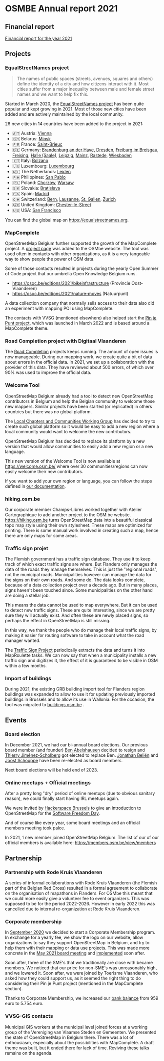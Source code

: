 # OSMBE Annual report 2021

## Financial report

[Financial report for the year 2021](https://github.com/osmbe/working-group-bylaws/blob/master/financial/2021.md)

## Projects

### EqualStreetNames project

> The names of public spaces (streets, avenues, squares and others) define the identity of a city and how citizens interact with it. Most cities suffer from a major inequality between male and female street names and we want to help fix this.

Started in March 2020, the [EqualStreetNames project](https://github.com/EqualStreetNames/equalstreetnames#readme) has been quite popular and kept growing in 2021. Most of those new cities have been added and are actively maintained by the local community.

26 new cities in 14 countries have been added to the project in 2021:

- 🇦🇹 Austria: [Vienna](https://vienna.equalstreetnames.eu/)
- 🇧🇾 Belarus: [Minsk](https://minsk.equalstreetnames.org/)
- 🇫🇷 France: [Saint-Brieuc](https://saint-brieuc.equalstreetnames.eu/)
- 🇩🇪 Germany: [Brandenburg an der Have](https://brandenburg-an-der-havel.equalstreetnames.eu/), [Dresden](https://dresden.equalstreetnames.eu/), [Freiburg im Breisgau](https://freiburg-im-breisgau.equalstreetnames.eu/), [Freising](https://freising.equalstreetnames.eu/), [Halle (Saale)](https://halle-saale.equalstreetnames.eu/), [Leipzig](https://leipzig.equalstreetnames.eu/), [Mainz](https://mainz.equalstreetnames.eu/), [Rastede](https://rastede.equalstreetnames.eu/), [Wiesbaden](https://wiesbaden.equalstreetnames.eu/)
- 🇮🇹 Italy: [Bolzano](https://bolzano.equalstreetnames.eu/)
- 🇱🇺 Luxembourg: [Luxembourg](https://luxembourg.equalstreetnames.eu/)
- 🇳🇱 The Netherlands: [Leiden](https://leiden.equalstreetnames.eu/)
- 🇵🇭 Philippines: [San Pablo](https://sanpablo.equalstreetnames.org/)
- 🇵🇱 Poland: [Chorzów](https://chorzow.equalstreetnames.eu/), [Warsaw](https://warsaw.equalstreetnames.eu/)
- 🇸🇰 Slovakia: [Bratislava](https://bratislava.equalstreetnames.eu/)
- 🇪🇸 Spain: [Madrid](https://madrid.equalstreetnames.eu/)
- 🇨🇭 Switzerland: [Bern](https://bern.equalstreetnames.eu/), [Lausanne](https://lausanne.equalstreetnames.eu/), [St. Gallen](https://stgallen.equalstreetnames.eu/), [Zurich](https://zurich.equalstreetnames.eu/)
- 🇬🇧 United Kingdom: [Chester-le-Street](https://chester-le-street.equalstreetnames.org/)
- 🇺🇸 USA: [San Francisco](https://sanfrancisco.equalstreetnames.org/)

You can find the global map on <https://equalstreetnames.org>.

### MapComplete

OpenStreetMap Belgium further supported the growth of the MapComplete project. A [project page](https://openstreetmap.be/en/projects/mapcomplete.html) was added to the OSMbe website. The tool was used often in contacts with other organizations, as it is a very tangeable way to show people the power of OSM data.

Some of those contacts resulted in projects during the yearly Open Summer of Code project that our umbrella Open Knowledge Belgium runs.

- <https://osoc.be/editions/2021/bikeinfrastructure> (Provincie Oost-Vlaanderen)
- <https://osoc.be/editions/2021/nature-moves> (Natuurpunt)

A data collection company that normally sells access to their data also did an experiment with mapping POI using MapComplete.

The contacts with VVSG (mentioned elsewhere) also helped start the [Pin je Punt project](https://openstreetmap.be/en/2022/03/08/pin-je-punt.html), which was launched in March 2022 and is based around a MapComplete theme.

### Road Completion project with Digitaal Vlaanderen

The [Road Completion](https://github.com/osmbe/road-completion/) projects keeps running. The amount of open issues is now manageable. During our mapping work, we create quite a bit of data about errors in the official data. In 2021, we set up a collaboration with the provider of this data. They have reviewed about 500 errors, of which over 90% was used to improve the official data.

### Welcome Tool

OpenStreetMap Belgium already had a tool to detect new OpenStreetMap contributors in Belgium and help the Belgian community to welcome those new mappers.
Similar projects have been started (or replicated) in others countries but there was no global platform.

The [Local Chapters and Communities Working Group](https://wiki.osmfoundation.org/wiki/Local_Chapters_and_Communities_Working_Group) has decided to try to create such global platform so it would be easy to add a new region where a local community would want to welcome the new contributors.

OpenStreetMap Belgium has decided to replace its platform by a new version that would allow communities to easily add a new region or a new language.

This new version of the Welcome Tool is now available at <https://welcome.osm.be/> where over 30 communities/regions can now easily welcome their new contributors.

If you want to add your own region or language, you can follow the steps defined in [our documentation](https://github.com/osmbe/osm-welcome-tool/blob/2.x/CONTRIBUTING.md).

### hiking.osm.be

Our corporate member Champs-Libres worked together with Atelier Cartographique to add another project to the OSM.be website. <https://hiking.osm.be> turns OpenStreetMap data into a beautiful classical topo map style using their own stylesheet. These maps are optimized for printing. There is some manual work involved in creating such a map, hence there are only maps for some areas.

### Traffic sign projet

The Flemish government has a traffic sign database. They use it to keep track of which exact traffic signs are where. But Flanders only manages the data of the roads they manage themselves. This is just the "regional roads", not the municipal roads. Municipalities however can manage the data for the signs on their own roads. And some do. The data looks complete, because of a data collection project over a decade ago. But in many places, signs haven't been touched since. Some municipalities on the other hand are doing a stellar job.

This means the data cannot be used to map everywhere. But it can be used to detect new traffic signs. These are quite interesting, since we are pretty sure they will actually exist. And often these are newly placed signs, so perhaps the effect in OpenStreetMap is still missing.

In this way, we thank the people who do manage their local traffic signs, by making it easier for routing software to take in account what the road manager wanted.

The [Traffic Sign Project](https://github.com/osmbe/traffic-sign-project) periodically extracts the data and turns it into MapRoulette tasks. We can now say that when a municipality installs a new traffic sign and digitizes it, the effect of it is guaranteed to be visible in OSM within a few months.

### Import of buildings

During 2021, the existing GRB building import tool for Flanders region buildings was expanded to allow to use it for updating previously imported buildings in Brussels and to allow its use in Wallonia. For the occasion, the tool was migrated to [buildings.osm.be](https://buildings.osm.be) .

## Events

### Board election

In December 2021, we had our bi-annual board elections.
Our previous board member (and founder) [Ben Abelshausen](https://www.openstreetmap.org/user/Ben%20Abelshausen) decided to resign and [Thierry Jiménez-Scholberg](https://www.openstreetmap.org/user/Thierry1030) got elected to replace Ben. [Jonathan Beliën](https://www.openstreetmap.org/user/jbelien) and [Joost Schouppe](https://www.openstreetmap.org/user/joost%20schouppe) have been re-elected as board members.

Next board elections will be held end of 2023.

### Online meetups + Official meetings

After a pretty long "dry" period of online meetups (due to obvious sanitary reason), we could finally start having IRL meetups again.

We were invited by [Hackerspace Brussels](https://hsbxl.be/) to give an introduction to OpenStreetMap for the [Software Freedom Day](https://hsbxl.be/events/software-freedom-day/2021-09-18/).

And of course like every year, some board meetings and an official members meeting took palce.

In 2021, 1 new member joined OpenStreetMap Belgium. The list of our of our official members is available here: <https://members.osm.be/view/members>

## Partnership

### Partnership with Rode Kruis Vlaanderen

A series of informal collaborations with Rode Kruis Vlaanderen (the Flemish part of the Belgian Red Cross) resulted in a formal agreement to collaborate on the organisation of mapathons in Flanders. For OSMbe this meant that we could more easily give a volunteer fee to event organizers. This was supposed to be for the period 2022-2026.
However in early 2022 this was cancelled due to internal re-organization at Rode Kruis Vlaanderen.

### Corporate membership

In [September 2020](https://github.com/osmbe/working-group-bylaws/blob/master/minutes/2020-09-23%20-%20board%20funding%20meeting.md#funding-landing-page) we decided to start a Corporate Membership program. In exchange for a yearly fee, we show the logo on our website, allow organizations to say they support OpenStreetMap in Belgium, and try to help them with their mapping or data use projects. This was made more concrete in the [May 2021 board meeting](https://github.com/osmbe/working-group-bylaws/blob/master/minutes/2021-05-28%20-%20board%20meeting.md) and [implemented](https://openstreetmap.be/en/support.html) soon after.

Soon after, three of the SME's that we traditionally are close with became members. We noticed that our price for non-SME's was unreasonably high, and we lowered it. Soon after, we were joined by Toerisme Vlaanderen, who asked how they could support us, as it seemed the right thing to do considering their Pin je Punt project (mentioned in the MapComplete section).

Thanks to Corporate Membership, we increased our [bank balance](https://github.com/osmbe/working-group-bylaws/blob/master/financial/2021.md) from 959 euro to 5.754 euro.

### VVSG-GIS contacts

Municipal GIS workers at the municipal level joined forces at a working group of the Vereniging van Vlaamse Steden en Gemeenten. We presented the state of OpenStreetMap in Belgium there. There was a lot of enthousiasm, especially about the possibilities with MapComplete. A draft theme was built, but it ended there for lack of time. Reviving these talks remains on the agenda.

